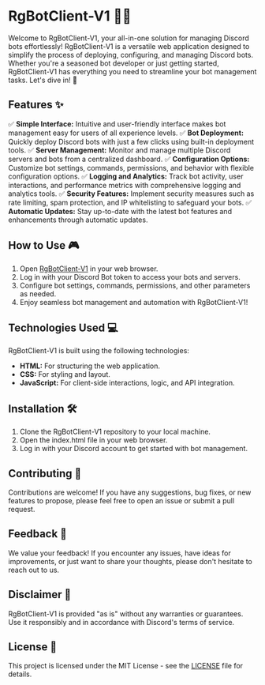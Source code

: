 # RgBotClient-V1 🤖💼

Welcome to RgBotClient-V1, your all-in-one solution for managing Discord bots effortlessly! RgBotClient-V1 is a versatile web application designed to simplify the process of deploying, configuring, and managing Discord bots. Whether you're a seasoned bot developer or just getting started, RgBotClient-V1 has everything you need to streamline your bot management tasks. Let's dive in! 🚀

## Features ✨

✅ **Simple Interface:** Intuitive and user-friendly interface makes bot management easy for users of all experience levels.
✅ **Bot Deployment:** Quickly deploy Discord bots with just a few clicks using built-in deployment tools.
✅ **Server Management:** Monitor and manage multiple Discord servers and bots from a centralized dashboard.
✅ **Configuration Options:** Customize bot settings, commands, permissions, and behavior with flexible configuration options.
✅ **Logging and Analytics:** Track bot activity, user interactions, and performance metrics with comprehensive logging and analytics tools.
✅ **Security Features:** Implement security measures such as rate limiting, spam protection, and IP whitelisting to safeguard your bots.
✅ **Automatic Updates:** Stay up-to-date with the latest bot features and enhancements through automatic updates.

## How to Use 🎮

1. Open [RgBotClient-V1](https://rishab-creator.github.io/RgBotClient-V1) in your web browser.
2. Log in with your Discord Bot token to access your bots and servers.
3. Configure bot settings, commands, permissions, and other parameters as needed.
4. Enjoy seamless bot management and automation with RgBotClient-V1!

## Technologies Used 💻

RgBotClient-V1 is built using the following technologies:

- **HTML:** For structuring the web application.
- **CSS:** For styling and layout.
- **JavaScript:** For client-side interactions, logic, and API integration.

## Installation 🛠️

1. Clone the RgBotClient-V1 repository to your local machine.
2. Open the index.html file in your web browser.
3. Log in with your Discord account to get started with bot management.

## Contributing 🤝

Contributions are welcome! If you have any suggestions, bug fixes, or new features to propose, please feel free to open an issue or submit a pull request.

## Feedback 📝

We value your feedback! If you encounter any issues, have ideas for improvements, or just want to share your thoughts, please don't hesitate to reach out to us.

## Disclaimer 📣

RgBotClient-V1 is provided "as is" without any warranties or guarantees. Use it responsibly and in accordance with Discord's terms of service.

## License 📄

This project is licensed under the MIT License - see the [LICENSE](LICENSE) file for details.
